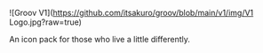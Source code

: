 ![Groov V1](https://github.com/itsakuro/groov/blob/main/v1/img/V1 Logo.jpg?raw=true)

An icon pack for those who live a little differently.
